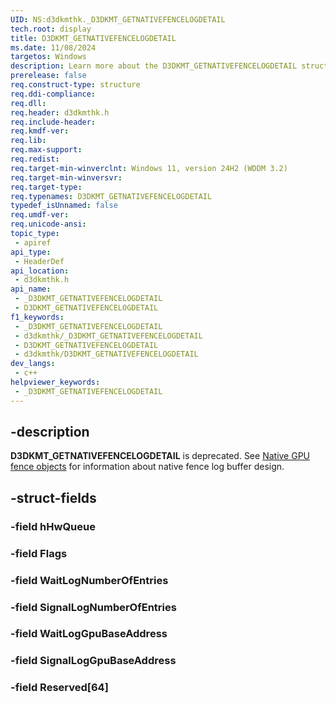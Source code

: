 ```yaml
---
UID: NS:d3dkmthk._D3DKMT_GETNATIVEFENCELOGDETAIL
tech.root: display
title: D3DKMT_GETNATIVEFENCELOGDETAIL
ms.date: 11/08/2024
targetos: Windows
description: Learn more about the D3DKMT_GETNATIVEFENCELOGDETAIL structure.
prerelease: false
req.construct-type: structure
req.ddi-compliance: 
req.dll: 
req.header: d3dkmthk.h
req.include-header: 
req.kmdf-ver: 
req.lib: 
req.max-support: 
req.redist: 
req.target-min-winverclnt: Windows 11, version 24H2 (WDDM 3.2)
req.target-min-winversvr: 
req.target-type: 
req.typenames: D3DKMT_GETNATIVEFENCELOGDETAIL
typedef_isUnnamed: false
req.umdf-ver: 
req.unicode-ansi: 
topic_type:
 - apiref
api_type:
 - HeaderDef
api_location:
 - d3dkmthk.h
api_name:
 - _D3DKMT_GETNATIVEFENCELOGDETAIL
 - D3DKMT_GETNATIVEFENCELOGDETAIL
f1_keywords:
 - _D3DKMT_GETNATIVEFENCELOGDETAIL
 - d3dkmthk/_D3DKMT_GETNATIVEFENCELOGDETAIL
 - D3DKMT_GETNATIVEFENCELOGDETAIL
 - d3dkmthk/D3DKMT_GETNATIVEFENCELOGDETAIL
dev_langs:
 - c++
helpviewer_keywords:
 - _D3DKMT_GETNATIVEFENCELOGDETAIL
---
```


## -description

**D3DKMT_GETNATIVEFENCELOGDETAIL** is deprecated. See [Native GPU fence objects](/windows-hardware/drivers/display/native-gpu-fence-objects) for information about native fence log buffer design.

## -struct-fields

### -field hHwQueue

### -field Flags

### -field WaitLogNumberOfEntries

### -field SignalLogNumberOfEntries

### -field WaitLogGpuBaseAddress

### -field SignalLogGpuBaseAddress

### -field Reserved[64]
